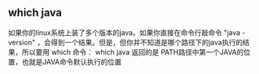 

## which java

如果你的linux系统上装了多个版本的java。如果你直接在命令行敲命令 "java -version" ，会得到一个结果。但是，但你并不知道是哪个路径下的java执行的结果，所以要用 which 命令： which java 返回的是 PATH路径中第一个JAVA的位置，也就是JAVA命令默认执行的位置
